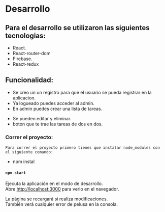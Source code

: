 # Desarrollo 

## Para el desarrollo se utilizaron las siguientes tecnologias:

- React.
- React-router-dom
- Firebase.
- React-redux

## Funcionalidad:
* Se creo un un registro para que el usuario se pueda registrar en la aplicacion.
* Ya logueado puedes acceder al admin.
* En admin puedes crear una lista de tareas.
- Se pueden editar y eliminar.
- boton que te trae las tareas de dos en dos.


### Correr el proyecto:

`Para correr el proyecto primero tienes que instalar node_modules con el siguiente comando:`
* npm instal

#### `npm start`

Ejecuta la aplicación en el modo de desarrollo. \
Abre [http://localhost:3000](http://localhost:3000) para verlo en el navegador.

La página se recargará si realiza modificaciones. \
También verá cualquier error de pelusa en la consola.


